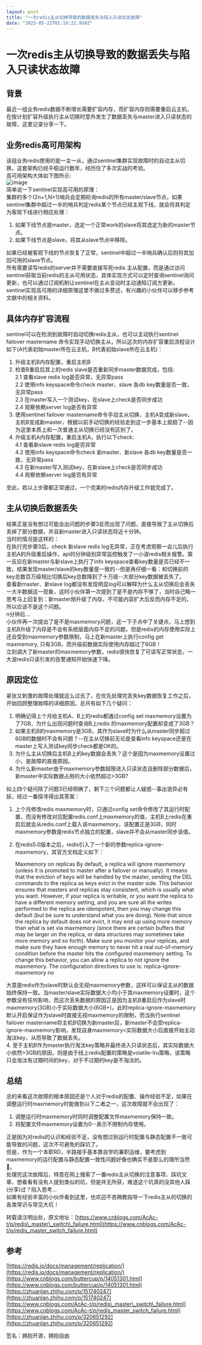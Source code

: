 ```yaml
---
layout: post
title: "一次redis主从切换导致的数据丢失与陷入只读状态故障"
date: "2023-05-22T01:10:22.950Z"
---
```

一次redis主从切换导致的数据丢失与陷入只读状态故障
===========================

背景
--

最近一组业务redis数据不断增长需要扩容内存，而扩容内存则需要重启云主机，在按计划扩容升级执行主从切换时意外发生了数据丢失与master进入只读状态的故障，这里记录分享一下。

业务redis高可用架构
------------

该组业务redis使用的是一主一从，通过sentinel集群实现故障时的自动主从切换，这套架构已经平稳运行数年，经历住了多次实战的考验。  
高可用架构大体如下图所示:  
![image](https://img2023.cnblogs.com/blog/577651/202305/577651-20230521235830713-989739941.png)  
简单说一下sentinel实现高可用的原理：  
集群的多个(2n+1,N>1)哨兵会定期轮询redis的所有master/slave节点，如果sentinel集群中超过一半的哨兵判定redis某个节点已经主观下线，就会将其判定为客观下线进行相应处理：

1.  如果下线节点是master，选定一个正常work的slave将其选定为新的master节点。
2.  如果下线节点是slave，将其从slave节点中移除。

如果已经被客观下线的节点恢复了正常，sentinel中超过一半哨兵确认后则将其加回可用的slave节点。  
所有需要读写redis的server并不需要直接写死redis 主从配置，而是通过访问sentinel获取当前redis的主从可用状态，具体实现方式可以定时查询sentinel询问更新，也可以通过订阅机制让sentinel在主从变动时主动通知订阅方更新。  
sentinel实现高可用的详细原理这里不做过多赘述，有兴趣的小伙伴可以移步参考文献中的相关资料。

具体内存扩容流程
--------

sentinel可以在检测到故障时自动切换redis主从，也可以主动执行sentinel failover mastername 命令实现手动切换主从，所以这次的内存扩容重启流程设计如下(A代表初始master所在云主机，B代表初始slave所在云主机)：

1.  升级主机B内存配置，重启主机B
2.  检查B重启后其上的redis slave是否重新同步master数据完成，包括:  
    2.1 查看slave redis log是否异常，无异常pass  
    2.2 使用info keyspace命令check master、slave 各db key数量是否一致，无异常pass  
    2.3 在master写入一个测试key，在slave上check是否同步成功  
    2.4 观察依赖server log是否有异常
3.  使用sentinel failover mastername命令手动主从切换，主机A变成新slave，主机B变成新master，根据以前手动切换的经验走到这一步基本上就稳了--因为这里本质上和一次普通主从切换已经没有区别了。
4.  升级主机A内存配置，重启主机A，执行以下check:  
    4.1 查看新slave redis log是否异常  
    4.2 使用info keyspace命令check 新master、新slave 各db key数量是否一致，无异常pass  
    4.3 在新master写入测试key，在新slave上check是否同步成功  
    4.4 观察依赖server log是否有异常

至此，若以上步骤都正常通过，一个完美的redis内存升级工作就完成了。

主从切换后数据丢失
---------

结果正是没有想过可能会出问题的步骤3反而出现了问题，直接导致了主从切换后丢掉了部分数据，并且新master进入只读状态将近十分钟。  
当时的情况是这样的：  
在执行完步骤3后，check 新slave redis log无异常，正在考虑观察一会儿后执行主机A的升级重启操作，api的分钟级别异常监控触发了一小波redis相关报警。第一反应在新master与新slave上执行了info keyspace查看key数量是否已经不一致，结果发现master/slave的key数量是一致的--但是再仔细一看：和切换前的key总数百万级相比切换后key总数降到了十万级--大部分key数据被丢失了。  
查看新master、新slave log都没有发现明显log可以解释为什么主从切换后会丢失一大半数据这一现象，这时小伙伴第一次提到了是不是内存不够了，当时自己略一思考马上回复到：新master刚升级了内存，不可能内容扩大后反而内存不足的，所以应该不是这个问题。  
n分钟后...  
小伙伴再一次提出了是不是maxmemory问题，这一下子点中了关键点，马上想到主机B升级了内存是不会有系统层面内存不足的问题，但是redis的内存使用实际上还会受到maxmemory参数限制，马上在新master上执行config get maxmemory, 只有3GB，而升级前数据实际使用内存超过了6GB！  
立刻调大了新master的maxmemory参数，redis很快恢复了可读写正常状态，一大波redis只读引发的告警通知开始快速下降。

原因定位
----

紧张又刺激的故障处理就这么过去了，在优先处理完丢失key数据恢复工作之后，开始回顾整理故障的详细原因，总共有如下几个疑问：

1.  明确记得上个月给主机A、B上的redis都通过config set maxmemory设置为了7GB，为什么出现问题时查询B上redis 的maxmemory配置却变成了3GB？
2.  如果主机B的maxmemory是3GB，其作为slave时为什么从master同步超过6GB的数据时不会有问题？--在主从切换前无论是查看info keyspace还是在master上写入测试key同步check都是OK的。
3.  为什么主从切换后主机B上的key数据会丢失？这个是因为maxmemory设置过小，是故障的直接原因。
4.  为什么新master由于maxmemory参数超限进入只读状态且删除部分数据后，新master中实际数据占用的大小依然超过>3GB?

如上四个疑问除了问题3已经明确了，剩下三个问题都让人疑惑--事出诡异必有妖，经过一番探寻得出其答案：

1.  上个月修改redis maxmemory时，只通过config set命令修改了其运行时配置，而没有修改对应配置redis.conf上maxmemory的值，主机B上redis在重启后就会从redis.conf上载入该maxmemory，该配置正是3GB，同时maxmemory参数是redis节点独立的配置，slave并不会从master同步该值。
2.  在redis5.0版本之后，redis引入了一个新的参数replica-ignore-maxmemory，其官方文档定义如下：

    Maxmemory on replicas
    By default, a replica will ignore maxmemory (unless it is promoted to master after a failover or manually). It means that the eviction of keys will be handled by the master, sending the DEL commands to the replica as keys evict in the master side.
    This behavior ensures that masters and replicas stay consistent, which is usually what you want. However, if your replica is writable, or you want the replica to have a different memory setting, and you are sure all the writes performed to the replica are idempotent, then you may change this default (but be sure to understand what you are doing).
    Note that since the replica by default does not evict, it may end up using more memory than what is set via maxmemory (since there are certain buffers that may be larger on the replica, or data structures may sometimes take more memory and so forth). Make sure you monitor your replicas, and make sure they have enough memory to never hit a real out-of-memory condition before the master hits the configured maxmemory setting.
    To change this behavior, you can allow a replica to not ignore the maxmemory. The configuration directives to use is:
    replica-ignore-maxmemory no
    

大意是redis作为slave时默认会无视maxmemory参数，这样可以保证主从的数据始终保持一致。当master/slave实际数据大小均小于其maxmemory设置时，这个参数没有任何影响，而这次丢失数据的原因正是因为主机B重启后作为slave时maxmemory(3GB)小于实际数据大小(6GB+)，此时replica-ignore-maxmemory 默认开启保证作为slave时直接无视maxmemory的限制，而当执行sentinel failover mastername将主机B切换为新master后，新master不会受replica-ignore-maxmemory影响，发现自身maxmemory<实际数据大小后直接开始主动淘汰key，从而导致了数据丢失。  
4\. 至于主机B作为master执行淘汰key策略并最终进入只读状态后，其实际数据大小依然>3GB的原因，则是由于线上redis配置的策略是volatile-lru策略，该策略只会淘汰有过期时间的key，对于不过期的key是不淘汰的。

总结
--

总的来看这次故障的根本原因还是个人对于redis的配置、操作经验不足，如果在调整运行时maxmemory时能做到以下二者之一，这次故障就不会出现了：

1.  调整运行时maxmemory时同时调整配置文件maxmemory保持一致。
2.  将配置文件maxmemory设置为0--表示不限制内存使用。

正是因为对redis的认识和经验不足，没有想过到运行时配置与静态配置不一致可能导致的问题，这次不可避免的踩坑了。  
但是，作为一个本职RD，半路接手基本靠自学的兼职运维，要考虑到maxmemory的运行配置与静态配置一致性问题好像也确实不是那么的理所当然🤔。  
处理完这次故障后，特意在网上搜索了一番redis主从切换的注意事项、踩坑文章，想看看有没有人提到类似的坑，但是并无所获，难道这个坑真的没其他人踩(分享)过？陷入思考...  
如果有经验丰富的小伙伴看到这里，也欢迎不吝赐教指导一下redis主从的切换的各类常识与常见大坑！

转载请注明出处，原文地址：[https://www.cnblogs.com/AcAc-t/p/redis\_master\_switch\_failure.html](https://www.cnblogs.com/AcAc-t/p/redis_master_switch_failure.html)

参考
--

[https://redis.io/docs/management/replication/](https://redis.io/docs/management/replication/)  
[https://www.cnblogs.com/buttercup/p/14051301.html](https://www.cnblogs.com/buttercup/p/14051301.html)  
[https://zhuanlan.zhihu.com/p/151740247](https://zhuanlan.zhihu.com/p/151740247)  
[https://www.cnblogs.com/AcAc-t/p/redis\_master\_switch\_failure.html](https://www.cnblogs.com/AcAc-t/p/redis_master_switch_failure.html)  
[https://zhuanlan.zhihu.com/p/320651292](https://zhuanlan.zhihu.com/p/320651292)

签名：拥抱开源，拥抱自由